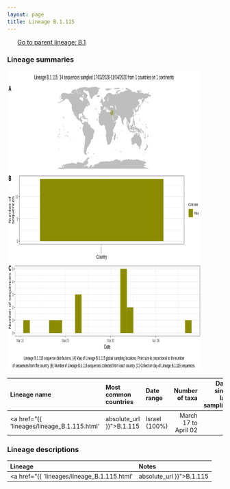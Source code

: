 ```yaml
---
layout: page
title: Lineage B.1.115
---
```




<p>
<ul class="actions small">
	 <a href="{{ 'lineages/lineage_B.1.html' | absolute_url }}" class="button special fit">Go to parent lineage: B.1</a>
</ul>
</p>
<h3> Lineage summaries</h3>

<img src="../assets/images/B.1.115.svg" alt="B.1.115 lineage summary figure" width="90%" height="700px" />


| Lineage name | Most common countries | Date range | Number of taxa |  Days since last sampling | Known Travel | Recall value |
|:-----|:-----|:-------|-------:|-------:|:---------|--------:|
| <a href="{{ 'lineages/lineage_B.1.115.html' | absolute_url }}">B.1.115</a> | Israel (100%) | March 17 to April 02 | 11 | 124 |  | 0.500 |

<h3>Lineage descriptions</h3>

| Lineage | Notes |
|:-----|:-----|
| <a href="{{ 'lineages/lineage_B.1.115.html' | absolute_url }}">B.1.115</a> | Israel lineage |

